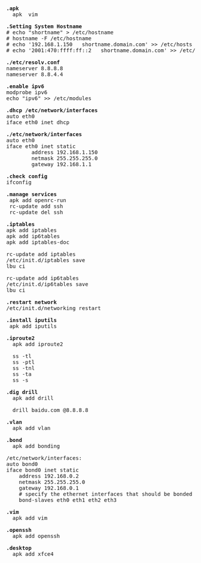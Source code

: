 <pre>
<b>.apk</b>
  apk <add|del|search> vim
  
<b>.Setting System Hostname</b>
# echo "shortname" > /etc/hostname
# hostname -F /etc/hostname
# echo '192.168.1.150   shortname.domain.com' >> /etc/hosts
# echo '2001:470:ffff:ff::2   shortname.domain.com' >> /etc/hosts

<b>./etc/resolv.conf</b>
nameserver 8.8.8.8
nameserver 8.8.4.4

<b>.enable ipv6</b>
modprobe ipv6
echo "ipv6" >> /etc/modules

<b>.dhcp /etc/network/interfaces</b>
auto eth0
iface eth0 inet dhcp

<b>./etc/network/interfaces</b>
auto eth0
iface eth0 inet static
        address 192.168.1.150
        netmask 255.255.255.0
        gateway 192.168.1.1
        
<b>.check config</b>
ifconfig

<b>.manage services</b>
 apk add openrc-run
 rc-update add ssh
 rc-update del ssh

<b>.iptables</b>
apk add iptables
apk add ip6tables
apk add iptables-doc

rc-update add iptables 
/etc/init.d/iptables save
lbu ci 

rc-update add ip6tables 
/etc/init.d/ip6tables save
lbu ci 

<b>.restart network</b>
/etc/init.d/networking restart

<b>.install iputils</b>
 apk add iputils
 
<b>.iproute2</b>
  apk add iproute2
   
  ss -tl
  ss -ptl
  ss -tnl
  ss -ta
  ss -s

<b>.dig drill</b>
  apk add drill
  
  drill baidu.com @8.8.8.8
  
<b>.vlan</b>
  apk add vlan

<b>.bond</b>
  apk add bonding

/etc/network/interfaces:
auto bond0
iface bond0 inet static
	address 192.168.0.2
	netmask 255.255.255.0
	gateway 192.168.0.1
	# specify the ethernet interfaces that should be bonded
	bond-slaves eth0 eth1 eth2 eth3

<b>.vim</b>
  apk add vim
  
<b>.openssh</b>
  apk add openssh

<b>.desktop</b>
  apk add xfce4
